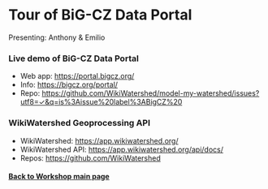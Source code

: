 # Tour of BiG-CZ Data Portal
Presenting: Anthony & Emilio

### Live demo of BiG-CZ Data Portal
* Web app: https://portal.bigcz.org/
* Info: https://bigcz.org/portal/
* Repo: https://github.com/WikiWatershed/model-my-watershed/issues?utf8=✓&q=is%3Aissue%20label%3ABigCZ%20

### WikiWatershed Geoprocessing API
* WikiWatershed: https://app.wikiwatershed.org/
* WikiWatershed API: https://app.wikiwatershed.org/api/docs/
* Repos: https://github.com/WikiWatershed



#### [Back to Workshop main page](https://github.com/BiG-CZ/bigcz_wshp2017/blob/master/README.md)
